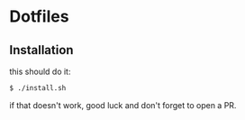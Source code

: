 # Dotfiles

## Installation

this should do it:

```bash
$ ./install.sh
```

if that doesn't work, good luck and don't forget to open a PR.
